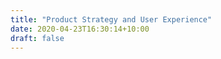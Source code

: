 ```yaml
---
title: "Product Strategy and User Experience"
date: 2020-04-23T16:30:14+10:00
draft: false
---
```


